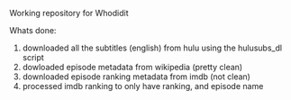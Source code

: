 Working repository for Whodidit

Whats done:
  1. downloaded all the subtitles (english) from hulu using the hulusubs_dl script
  2. dowloaded episode metadata from wikipedia (pretty clean)
  3. downloaded episode ranking metadata from imdb (not clean)
  4. processed imdb ranking to only have ranking, and episode name
